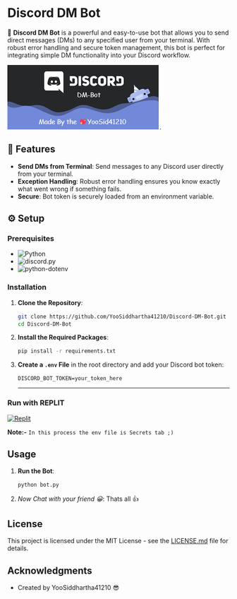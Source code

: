 
# Discord DM Bot

🚀 **Discord DM Bot** is a powerful and easy-to-use bot that allows you to send direct messages (DMs) to any specified user from your terminal. With robust error handling and secure token management, this bot is perfect for integrating simple DM functionality into your Discord workflow.

<img src = "images.png">.<!-- Placeholder for image -->

## 🌟 Features

- **Send DMs from Terminal**: Send messages to any Discord user directly from your terminal.
- **Exception Handling**: Robust error handling ensures you know exactly what went wrong if something fails.
- **Secure**: Bot token is securely loaded from an environment variable.

## ⚙️ Setup

### Prerequisites

- ![Python](https://img.shields.io/badge/Python-3.8+-blue)
- ![discord.py](https://img.shields.io/badge/discord.py-1.7.3+-blue)
- ![python-dotenv](https://img.shields.io/badge/python--dotenv-0.19.2+-blue)

### Installation

1. **Clone the Repository**:
   ```bash
   git clone https://github.com/YooSiddhartha41210/Discord-DM-Bot.git
   cd Discord-DM-Bot
   ```

2. **Install the Required Packages**:
   ```bash
   pip install -r requirements.txt
   ```

3. **Create a `.env` File** in the root directory and add your Discord bot token:
   ```plaintext
   DISCORD_BOT_TOKEN=your_token_here
   ```
    ----------------------------------
   
### **Run with REPLIT**
[![Replit](https://img.shields.io/badge/Replit-%23000000.svg?style=for-the-badge&logo=replit&logoColor=white)](https://replit.com/@siddhartha41210/Discord-Dm-Bot)

**Note:-**
  ```In this process the env file is Secrets tab ;)  ```
## Usage

1. **Run the Bot**:
   ```bash
   python bot.py
   ```

2. *Now Chat with your friend 😀*: Thats all 👍

## License

This project is licensed under the MIT License - see the [LICENSE.md](LICENSE.md) file for details.

## Acknowledgments

- Created by YooSiddhartha41210 😎
```
